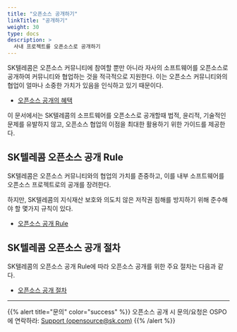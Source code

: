 ```yaml
---
title: "오픈소스 공개하기"
linkTitle: "공개하기"
weight: 30
type: docs
description: >
  사내 프로젝트를 오픈소스로 공개하기
---
```


SK텔레콤은 오픈소스 커뮤니티에 참여할 뿐만 아니라 자사의 소프트웨어를 오픈소스로 공개하여 커뮤니티와 협업하는 것을 적극적으로 지원한다. 이는 오픈소스 커뮤니티와의 협업이 얼마나 소중한 가치가 있음을 인식하고 있기 때문이다.

* [오픈소스 공개의 혜택](/guide/release/benefit)

이 문서에서는 SK텔레콤의 소프트웨어를 오픈소스로 공개할때 법적, 윤리적, 기술적인 문제를 유발하지 않고, 오픈소스 협업의 이점을 최대한 활용하기 위한 가이드를 제공한다.

## SK텔레콤 오픈소스 공개 Rule

SK텔레콤은 오픈소스 커뮤니티와의 협업의 가치를 존중하고, 이를 내부 소프트웨어를 오픈소스 프로젝트로의 공개를 장려한다. 

하지만, SK텔레콤의 지식재산 보호와 의도치 않은 저작권 침해를 방지하기 위해 준수해야 할 몇가지 규칙이 있다. 

* [오픈소스 공개 Rule](/guide/release/rule)

## SK텔레콤 오픈소스 공개 절차
SK텔레콤의 오픈소스 공개 Rule에 따라 오픈소스 공개를 위한 주요 절차는 다음과 같다.

* [오픈소스 공개 절차](/guide/release/process)

---

{{% alert title="문의" color="success" %}}
오픈소스 공개 시 문의/요청은 OSPO에 연락하라: [Support (opensource@sk.com)](https://tde.sktelecom.com/wiki/pages/viewpage.action?pageId=305680229)
{{% /alert %}}
